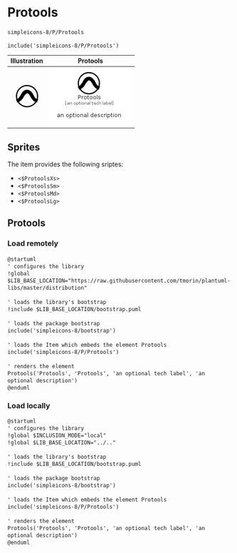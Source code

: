 # Protools


```text
simpleicons-8/P/Protools
```

```text
include('simpleicons-8/P/Protools')
```



| Illustration | Protools |
| :---: | :---: |
| ![illustration for Illustration](../../simpleicons-8/P/Protools.png) | ![illustration for Protools](../../simpleicons-8/P/Protools.Local.png) |



## Sprites
The item provides the following sriptes:

- `<$ProtoolsXs>`
- `<$ProtoolsSm>`
- `<$ProtoolsMd>`
- `<$ProtoolsLg>`





## Protools

### Load remotely
```plantuml
@startuml
' configures the library
!global $LIB_BASE_LOCATION="https://raw.githubusercontent.com/tmorin/plantuml-libs/master/distribution"

' loads the library's bootstrap
!include $LIB_BASE_LOCATION/bootstrap.puml

' loads the package bootstrap
include('simpleicons-8/bootstrap')

' loads the Item which embeds the element Protools
include('simpleicons-8/P/Protools')

' renders the element
Protools('Protools', 'Protools', 'an optional tech label', 'an optional description')
@enduml
```

### Load locally
```plantuml
@startuml
' configures the library
!global $INCLUSION_MODE="local"
!global $LIB_BASE_LOCATION="../.."

' loads the library's bootstrap
!include $LIB_BASE_LOCATION/bootstrap.puml

' loads the package bootstrap
include('simpleicons-8/bootstrap')

' loads the Item which embeds the element Protools
include('simpleicons-8/P/Protools')

' renders the element
Protools('Protools', 'Protools', 'an optional tech label', 'an optional description')
@enduml
```

